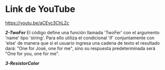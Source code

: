 # Link de YouTube
https://youtu.be/aCEyc3ChLZc

***2-TwoFer***
El código define una función llamada 'TwoFer' con el argumento 'name' tipo 'string'.
Para ello utiliza el condicional 'if' conjuntamente con 'else' de manera que si el usuario ingresa una cadena de texto el resultado dará: "One for José, one for me", sino su respuesta predeterminada será "One for you, one for me".

***3-ResistorColor***

